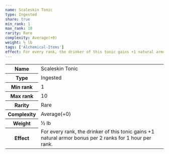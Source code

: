 ```yaml
---
name: Scaleskin Tonic
type: Ingested
share: true
min_rank: 1
max_rank: 10
rarity: Rare
complexity: Average(+0)
weight: ½ lb
tags: ['Alchemical-Items']
effect: For every rank, the drinker of this tonic gains +1 natural armor bonus per 2 ranks for 1 hour per rank.
---
```

<p><span style="overflow-x: auto;"><table><tbody><tr><th>Name</th><td>Scaleskin Tonic</td></tr><tr><th>Type</th><td>Ingested</td></tr><tr><th>Min rank</th><td>1</td></tr><tr><th>Max rank</th><td>10</td></tr><tr><th>Rarity</th><td>Rare</td></tr><tr><th>Complexity</th><td>Average(+0)</td></tr><tr><th>Weight</th><td>½ lb</td></tr><tr><th>Effect</th><td>For every rank, the drinker of this tonic gains +1 natural armor bonus per 2 ranks for 1 hour per rank.</td></tr></tbody></table></span></p>